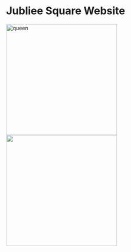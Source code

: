 # Jubliee Square Website 


<img width="300px" src="https://github.com/github-009/jubliee-square/blob/main/jubilee-square/jubilee/images/queen.jpg" alt="queen" title="queen">

<img width="300px" src="https://github.com/github-009/jubliee-square/blob/main/jubilee-square/0-screenshots/front-cover.png" alt="" title="">



